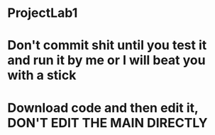 # ProjectLab1
# Don't commit shit until you test it and run it by me or I will beat you with a stick
# Download code and then edit it, DON'T EDIT THE MAIN DIRECTLY
